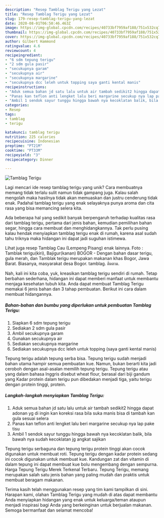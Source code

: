 ```yaml
---
description: "Resep Tamblag Terigu yang Lezat"
title: "Resep Tamblag Terigu yang Lezat"
slug: 179-resep-tamblag-terigu-yang-lezat
date: 2020-08-01T06:50:46.463Z
image: https://img-global.cpcdn.com/recipes/40733bf7959af188/751x532cq70/tamblag-terigu-foto-resep-utama.jpg
thumbnail: https://img-global.cpcdn.com/recipes/40733bf7959af188/751x532cq70/tamblag-terigu-foto-resep-utama.jpg
cover: https://img-global.cpcdn.com/recipes/40733bf7959af188/751x532cq70/tamblag-terigu-foto-resep-utama.jpg
author: Gilbert Hammond
ratingvalue: 4.6
reviewcount: 4
recipeingredient:
- "6 sdm tepung terigu"
- "2 sdm gula pasir"
- "secukupnya garam"
- "secukupnya air"
- "secukupnya margarine"
- "secukupnya dcc leleh untuk topping saya ganti kental manis"
recipeinstructions:
- "Aduk semua bahan jd satu lalu untuk air tambah sedikit2 hingga dapat adonan yg di ingin kan koreksi rasa bila suka manis bisa di tambah kan gula sesuai selera"
- "Panas kan teflon anti lengket lalu beri margarine secukup nya lap pake tisu"
- "Ambil 1 sendok sayur tunggu hingga bawah nya kecoklatan balik, bila bawah nya sudah kecoklatan jg angkat sajikan"
categories:
- Resep
tags:
- tamblag
- terigu

katakunci: tamblag terigu 
nutrition: 225 calories
recipecuisine: Indonesian
preptime: "PT21M"
cooktime: "PT33M"
recipeyield: "3"
recipecategory: Dinner

---
```



![Tamblag Terigu](https://img-global.cpcdn.com/recipes/40733bf7959af188/751x532cq70/tamblag-terigu-foto-resep-utama.jpg)

Lagi mencari ide resep tamblag terigu yang unik? Cara membuatnya memang tidak terlalu sulit namun tidak gampang juga. Kalau salah mengolah maka hasilnya tidak akan memuaskan dan justru cenderung tidak enak. Padahal tamblag terigu yang enak selayaknya punya aroma dan cita rasa yang bisa memancing selera kita.

Ada beberapa hal yang sedikit banyak berpengaruh terhadap kualitas rasa dari tamblag terigu, pertama dari jenis bahan, kemudian pemilihan bahan segar, hingga cara membuat dan menghidangkannya. Tak perlu pusing kalau hendak menyiapkan tamblag terigu enak di rumah, karena asal sudah tahu triknya maka hidangan ini dapat jadi suguhan istimewa.

Lihat juga resep Tamblag Cau (Lempeng Pisang) enak lainnya. Foto : Tamblak terigu(kiri), Bajigur(kanan) BOGOR - Dengan bahan dasar terigu, gula merah, dan Tamblak terigu merupakan makanan khas Bogor, Jawa Barat. Biasanya, masyarakat desa Bogor. tamblag. ติดตาม.


Nah, kali ini kita coba, yuk, kreasikan tamblag terigu sendiri di rumah. Tetap berbahan sederhana, hidangan ini dapat memberi manfaat untuk membantu menjaga kesehatan tubuh kita. Anda dapat membuat Tamblag Terigu memakai 6 jenis bahan dan 3 tahap pembuatan. Berikut ini cara dalam membuat hidangannya.

<!--inarticleads1-->

##### Bahan-bahan dan bumbu yang diperlukan untuk pembuatan Tamblag Terigu:

1. Siapkan 6 sdm tepung terigu
1. Sediakan 2 sdm gula pasir
1. Ambil secukupnya garam
1. Gunakan secukupnya air
1. Sediakan secukupnya margarine
1. Sediakan secukupnya dcc leleh untuk topping (saya ganti kental manis)


Tepung terigu adalah tepung serba bisa. Tepung terigu sudah menjadi bahan utama hampir semua pembuatan kue. Namun, bukan berarti kita jadi ceroboh dengan asal-asalan memilih tepung terigu. Tepung terigu atau yang dalam bahasa Inggris disebut wheat flour, berasal dari biji gandum yang Kadar protein dalam terigu pun dibedakan menjadi tiga, yaitu terigu dengan protein tinggi, protein. 

<!--inarticleads2-->

##### Langkah-langkah menyiapkan Tamblag Terigu:

1. Aduk semua bahan jd satu lalu untuk air tambah sedikit2 hingga dapat adonan yg di ingin kan koreksi rasa bila suka manis bisa di tambah kan gula sesuai selera
1. Panas kan teflon anti lengket lalu beri margarine secukup nya lap pake tisu
1. Ambil 1 sendok sayur tunggu hingga bawah nya kecoklatan balik, bila bawah nya sudah kecoklatan jg angkat sajikan


Tepung terigu serbaguna dan tepung terigu protein tinggi akan cocok digunakan untuk membuat roti. Tepung terigu dengan kadar protein sedang ini cocok digunakan untuk membuat kue. Kandungan zat dan vitamin di dalam tepung ini dapat membuat kue bolu mengembang dengan sempurna. Harga Tepung Terigu Merek Terkenal Terbaru. Tepung Terigu, memang merupakan salah satu jenis bahan yang paling mudah dan praktis untuk membuat beragam makanan. 

Terima kasih telah menggunakan resep yang tim kami tampilkan di sini. Harapan kami, olahan Tamblag Terigu yang mudah di atas dapat membantu Anda menyiapkan hidangan yang enak untuk keluarga/teman ataupun menjadi inspirasi bagi Anda yang berkeinginan untuk berjualan makanan. Semoga bermanfaat dan selamat mencoba!
